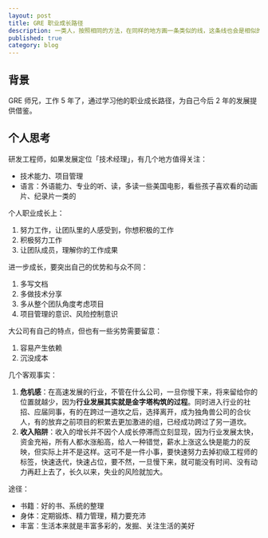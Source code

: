 ```yaml
---
layout: post
title: GRE 职业成长路径
description: 一类人，按照相同的方法，在同样的地方画一条类似的线，这条线也会是相似的
published: true
category: blog
---
```



## 背景

GRE 师兄，工作 5 年了，通过学习他的职业成长路径，为自己今后 2 年的发展提供借鉴。

## 个人思考

研发工程师，如果发展定位「技术经理」，有几个地方值得关注：

* 技术能力、项目管理
* 语言：外语能力、专业的听、读，多读一些美国电影，看些孩子喜欢看的动画片、纪录片一类的

个人职业成长上：

1. 努力工作，让团队里的人感受到，你想积极的工作
2. 积极努力工作
3. 让团队成员，理解你的工作成果

进一步成长，要突出自己的优势和与众不同：

1. 多写文档
2. 多做技术分享
3. 多从整个团队角度考虑项目
4. 项目管理的意识、风险控制意识

大公司有自己的特点，但也有一些劣势需要留意：

1. 容易产生依赖
2. 沉没成本

几个客观事实：

1. **危机感**：在高速发展的行业，不管在什么公司，一旦你慢下来，将来留给你的位置就越少，因为**行业发展其实就是金字塔构筑的过程**。同时进入行业的社招、应届同事，有的在跨过一道坎之后，选择离开，成为独角兽公司的合伙人，有的放弃之前项目的积累去更加激进的组，已经成功跨过了另一道坎。
2. **收入陷阱**：收入的增长并不因个人成长停滞而立刻显现，因为行业发展太快，资金充裕，所有人都水涨船高，给人一种错觉，薪水上涨这么快是能力的反映，但实际上并不是这样。这可不是一件小事，要快速努力去掉初级工程师的标签，快速迭代，快速占位，要不然，一旦慢下来，就可能没有时间、没有动力再赶上去了，长久以来，失业的风险就加大。



途径：

* 书籍：好的书、系统的整理
* 身体：定期锻炼、精力管理，精力要充沛
* 丰富：生活本来就是丰富多彩的，发掘、关注生活的美好


[NingG]:    http://ningg.github.com  "NingG"
[GRE]:    https://bbs.byr.cn/#!article/WorkLife/1063507?p=1#a0   "GRE"









